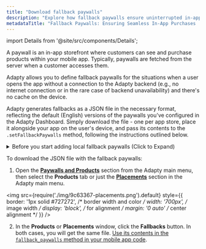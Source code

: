 ```yaml
---
title: "Download fallback paywalls"
description: "Explore how fallback paywalls ensure uninterrupted in-app purchases, even without an internet connection. Learn how Adapty's innovative solutions empower developers to define fallback paywalls for a seamless user experience."
metadataTitle: "Fallback Paywalls: Ensuring Seamless In-App Purchases | Adapty"
---
```

import Details from '@site/src/components/Details';

A paywall is an in-app storefront where customers can see and purchase products within your mobile app. Typically, paywalls are fetched from the server when a customer accesses them. 

Adapty allows you to define fallback paywalls for the situations when a user opens the app without a connection to the Adapty backend (e.g., no internet connection or in the rare case of backend unavailability) and there's no cache on the device.

Adapty generates fallbacks as a JSON file in the necessary format, reflecting the default (English) versions of the paywalls you've configured in the Adapty Dashboard. Simply download the file - one per app store, place it alongside your app on the user's device, and pass its contents to the `.setFallbackPaywalls` method, following the instructions outlined below.

<details>
   <summary>Before you start adding local fallback paywalls (Click to Expand)</summary>

   1. [Create products](create-product) you want to sell.
2. [Create paywalls and add the products to the paywalls](create-paywall). Paywalls are in-app stores in your mobile apps.
3. [Create placements and add paywalls to the placements](create-placement). Placement is the location where the paywall will be shown.
</details>

To download the JSON file with the fallback paywalls:

1. Open the **[Paywalls and Products](https://app.adapty.io/products)** section from the Adapty main menu, then select the **Products** tab or just the **[Placements](https://app.adapty.io/placements)** section in the Adapty main menu.

   
<img
  src={require('./img/9c63367-placements.png').default}
  style={{
    border: '1px solid #727272', /* border width and color */
    width: '700px', /* image width */
    display: 'block', /* for alignment */
    margin: '0 auto' /* center alignment */
  }}
/>



2. In the **Products** or **Placements** window, click the **Fallbacks** button. In both cases, you will get the same file. [Use its contents in the `fallback_paywalls` method in your mobile app code](use-fallback-paywalls).